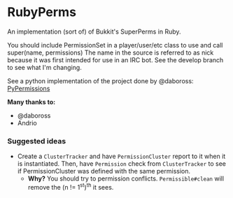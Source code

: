 RubyPerms
=========

An implementation (sort of) of Bukkit's SuperPerms in Ruby.

You should include PermissionSet in a player/user/etc class to use and call super(name, permissions)
The name in the source is referred to as nick because it was first intended for use in an IRC bot.
See the develop branch to see what I'm changing.

See a python implementation of the project done by @daboross: [PyPermissions](https://github.com/daboross/PyPermissions)

**Many thanks to:**
- @daboross
- Andrio

### Suggested ideas
- Create a `ClusterTracker` and have `PermissionCluster` report to it when it is instantiated.
  Then, have `Permission` check from `ClusterTracker` to see if PermissionCluster was defined with the same permission.
   - __Why?__ You should try to permission conflicts. `Permissible#clean` will remove the (n != 1<sup>st</sup>)<sup>th</sup> 
     it sees.
